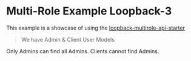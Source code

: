 # Multi-Role Example Loopback-3

This example is a showcase of using the [loopback-multirole-api-starter](https://github.com/codekeyz/loopback-multirole-api-starter)

> We have Admin & Client User Models

Only Admins can find all Admins. Clients cannot find Admins.
